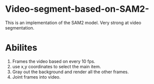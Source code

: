 # Video-segment-based-on-SAM2-
This is an implementation of the SAM2 model. Very strong at video segmentation.

# Abilites
1. Frames the video based on every 10 fps.
2. use x,y coordinates to select the main item.
3. Gray out the background and render all the other frames.
4. Joint frames into video.

   
